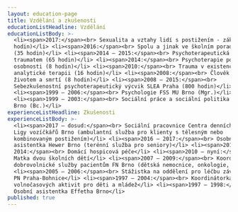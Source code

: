 ```yaml
---
layout: education-page
title: Vzdělání a zkušenosti
educationListHeadline: Vzdělání
educationListBody: >-
  <li><span>2017:</span><br> Sexualita a vztahy lidí s postižením - základní (8
  hodin)</li> <li><span>2016:</span><br> Spolu a jinak ve školním poradenství
  (35 hodin)</li> <li><span>2014 – 2015:</span><br> Psychoterapeutická práce s
  traumatem (65 hodin)</li> <li><span>2014:</span><br> Psychoterapie poruch
  osobnosti (8 hodin)</li> <li><span>2010:</span><br> Trauma v existenciálně
  analytické terapii (16 hodin)</li> <li><span>2008:</span><br> Člověk mezi
  životem a smrtí (8 hodin)</li> <li><span>2008 – 2015:</span><br>
  Sebezkušenostní psychoterapeutický výcvik SLEA Praha (800 hodin)</li>
  <li><span>1999 – 2006:</span><br> Psychologie FSS MU Brno (Mgr.)</li>
  <li><span>1999 – 2003:</span><br> Sociální práce a sociální politika FSS MU
  Brno (Bc.)</li>
experienceListHeadline: Zkušenosti
experienceListBody: >-
  <li><span>2017 – dosud:</span><br> Sociální pracovnice Centra denních služeb
  Ligy vozíčkářů Brno (ambulantní služba pro klienty s tělesným nebo
  kombinovaným postižením)</li> <li><span>2016 – 2017:</span><br> Osobní
  asistentka Hewer Brno (terénní služba pro seniory)</li> <li><span>2013 –
  2014:</span><br> Domácí hospicová péče</li> <li><span>2010 – nyní:</span><br>
  Matka dvou školních dětí</li> <li><span>2007 – 2009:</span><br> Koordinátorka
  dobrovolnické služby pacientům FN Brno (dětská nemocnice, onkologie, LDN)</li>
  <li><span>2005 – 2006:</span><br> Stážistka na oddělení pro léčbu závislostí
  PN Praha-Bohnice</li> <li><span>1997 – 2004:</span><br> Koordinátorka
  volnočasových aktivit pro děti a mládež</li> <li><span>1997 – 1998:</span><br>
  Osobní asistentka Effetha Brno</li>
published: true
---
```

